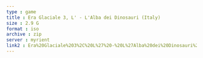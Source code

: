 ```yaml
---
type : game
title : Era Glaciale 3, L' - L'Alba dei Dinosauri (Italy)
size : 2.9 G
format : iso
archive : zip
server : myrient
link2 : Era%20Glaciale%203%2C%20L%27%20-%20L%27Alba%20dei%20Dinosauri%20%28Italy%29
---
```

